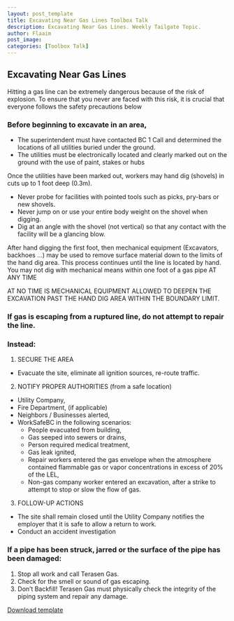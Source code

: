 ```yaml
---
layout: post_template
title: Excavating Near Gas Lines Toolbox Talk
description: Excavating Near Gas Lines. Weekly Tailgate Topic. 
author: Flaaim
post_image: 
categories: [Toolbox Talk]
---
```


## Excavating Near Gas Lines

Hitting a gas line can be extremely dangerous because of the risk of explosion.  To ensure that you never are faced with this risk, it is crucial that everyone follows the safety precautions below

### Before beginning to excavate in an area, 

- The superintendent must have contacted BC 1 Call and determined the locations of all utilities buried under the ground.
- The utilities must be electronically located and clearly marked out on the ground with the use of paint, stakes or hubs

Once the utilities have been marked out, workers may hand dig (shovels) in cuts up to 1 foot deep (0.3m).

- Never probe for facilities with pointed tools such as picks, pry-bars or new shovels.
- Never jump on or use your entire body weight on the shovel when digging.
- Dig at an angle with the shovel (not vertical) so that any contact with the facility will be a glancing blow.

After hand digging the first foot, then mechanical equipment (Excavators, backhoes …) may be used to remove surface material down to the limits of the hand dig area.  This process continues until the line is located by hand.  You may not dig with mechanical means within one foot of a gas pipe AT ANY TIME

AT NO TIME IS MECHANICAL EQUIPMENT ALLOWED TO DEEPEN THE EXCAVATION PAST THE HAND DIG AREA WITHIN THE BOUNDARY LIMIT.

### If gas is escaping from a ruptured line, do not attempt to repair the line. 

### Instead:

1. SECURE THE AREA
  - Evacuate the site, eliminate all ignition sources, re-route traffic.
2. NOTIFY PROPER AUTHORITIES (from a safe location)
  - Utility Company,
  - Fire Department, (if applicable)
  - Neighbors / Businesses alerted,
  - WorkSafeBC in the following scenarios:
      - People evacuated from building,
      - Gas seeped into sewers or drains,
      - Person required medical treatment,
      - Gas leak ignited,
      - Repair workers entered the gas envelope when the atmosphere contained flammable gas or vapor concentrations in excess of 20% of the LEL,
      - Non-gas company worker entered an excavation, after a strike to attempt to stop or slow the flow of gas.
3. FOLLOW-UP ACTIONS
- The site shall remain closed until the Utility Company notifies the employer that it is safe to allow a return to work.
- Conduct an accident investigation

### If a pipe has been struck, jarred or the surface of the pipe has been damaged:

1.	Stop all work and call Terasen Gas.
2.	Check for the smell or sound of gas escaping.
3.	Don’t Backfill!  Terasen Gas must physically check the integrity of the piping system and repair any damage.

[Download template](https://safetyworkblog.com/assets/template/TTSExcavatingNearGasLines2014.docx)
